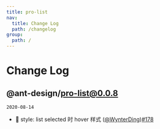 ```yaml
---
title: pro-list
nav:
  title: Change Log
  path: /changelog
group:
  path: /
---
```


# Change Log

## @ant-design/pro-list@0.0.8

`2020-08-14`

- 🎨 style: list selected 时 hover 样式 ([@WynterDing](https://github.com/WynterDing))[#178](https://github.com/ant-design/pro-components/pull/178)
